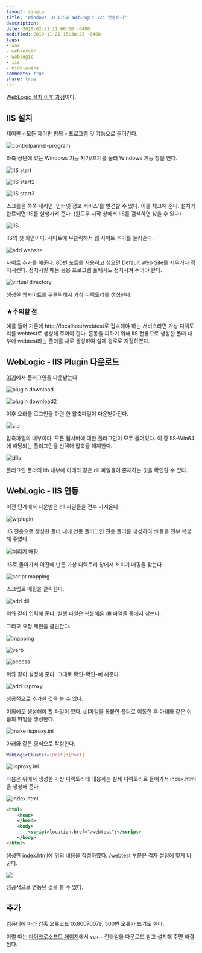 ```yaml
---
layout: single
title: "Windows 10 IIS와 WebLogic 12c 연동하기"
description:
date: 2020-02-21 11:00:00 -0400
modified: 2019-11-21 15:38:23 -0400
tags: 
- was
- webserver
- weblogic
- iis
- middleware
comments: true
share: true
---
```


[WebLogic 설치 이후 과정](https://s01va.github.io/Windows-10%EC%97%90%EC%84%9C-WebLogic-12c-%EC%84%A4%EC%B9%98%ED%95%98%EA%B8%B0/)이다.


## IIS 설치


제어판 - 모든 제어판 항목 - 프로그램 및 기능으로 들어간다.

![controlpannel-program]({{site.url}}{{site.baseurl}}/assets/images/2020-02-21-Windows-10-IIS-with-WebLogic-12c/0.PNG)

좌측 상단에 있는 Windows 기능 켜기/끄기를 눌러 Windows 기능 창을 연다.

![IIS start]({{site.url}}{{site.baseurl}}/assets/images/2020-02-21-Windows-10-IIS-with-WebLogic-12c/1.PNG)

![IIS start2]({{site.url}}{{site.baseurl}}/assets/images/2020-02-21-Windows-10-IIS-with-WebLogic-12c/2.PNG)

![IIS start3]({{site.url}}{{site.baseurl}}/assets/images/2020-02-21-Windows-10-IIS-with-WebLogic-12c/3.PNG)

스크롤을 쭉쭉 내리면 '인터넷 정보 서비스'를 발견할 수 있다. 이를 체크해 준다.
설치가 완료되면 IIS를 실행시켜 준다.
(윈도우 시작 창에서 IIS를 검색하면 찾을 수 있다)

![IIS]({{site.url}}{{site.baseurl}}/assets/images/2020-02-21-Windows-10-IIS-with-WebLogic-12c/4.PNG)

IIS의 첫 화면이다. 사이트에 우클릭해서 웹 사이트 추가를 눌러준다.

![add website]({{site.url}}{{site.baseurl}}/assets/images/2020-02-21-Windows-10-IIS-with-WebLogic-12c/5.PNG)

사이트 추가를 해준다.
80번 포트를 사용하고 싶으면 Default Web Site를 지우거나 정지시킨다.
정지시킬 때는 응용 프로그램 풀에서도 정지시켜 주어야 한다.

![virtual directory]({{site.url}}{{site.baseurl}}/assets/images/2020-02-21-Windows-10-IIS-with-WebLogic-12c/6.PNG)

생성한 웹사이트를 우클릭해서 가상 디렉토리를 생성한다.

### ★주의할 점

예를 들어 기존에 http://localhost/webtest로 접속해야 하는 서비스라면
가상 디렉토리를 webtest로 생성해 주어야 한다.
혼동을 피하기 위해 IIS 전용으로 생성한 폴더 내부에 webtest라는 폴더를 새로 생성하여 실제 경로로 지정하였다.


## WebLogic - IIS Plugin 다운로드

[여기](https://www.oracle.com/middleware/technologies/webtier-downloads.html#server3)에서 플러그인을 다운받는다.

![plugin download]({{site.url}}{{site.baseurl}}/assets/images/2020-02-21-Windows-10-IIS-with-WebLogic-12c/7.PNG)

![plugin download2]({{site.url}}{{site.baseurl}}/assets/images/2020-02-21-Windows-10-IIS-with-WebLogic-12c/8.PNG)

이후 오라클 로그인을 하면 한 압축파일이 다운받아진다.

![zip]({{site.url}}{{site.baseurl}}/assets/images/2020-02-21-Windows-10-IIS-with-WebLogic-12c/9.PNG)

압축파일의 내부이다. 모든 웹서버에 대한 플러그인이 모두 들어있다. 이 중 IIS-Win64에 해당되는 플러그인을 선택해 압축을 해제한다.

![dlls]({{site.url}}{{site.baseurl}}/assets/images/2020-02-21-Windows-10-IIS-with-WebLogic-12c/10.PNG)

플러그인 폴더의 lib 내부에 아래와 같은 dll 파일들이 존재하는 것을 확인할 수 있다.


## WebLogic - IIS 연동

이전 단계에서 다운받은 dll 파일들을 전부 가져온다.

![wlplugin]({{site.url}}{{site.baseurl}}/assets/images/2020-02-21-Windows-10-IIS-with-WebLogic-12c/11.PNG)

IIS 전용으로 생성한 폴더 내에 연동 플러그인 전용 폴더를 생성하여 dll들을 전부 복붙해 주었다.

![처리기 매핑]({{site.url}}{{site.baseurl}}/assets/images/2020-02-21-Windows-10-IIS-with-WebLogic-12c/12.PNG)

IIS로 돌아가서 이전에 만든 가상 디렉토리 창에서 처리기 매핑을 찾는다.

![script mapping]({{site.url}}{{site.baseurl}}/assets/images/2020-02-21-Windows-10-IIS-with-WebLogic-12c/13.PNG)

스크립트 매핑을 클릭한다.

![add dll]({{site.url}}{{site.baseurl}}/assets/images/2020-02-21-Windows-10-IIS-with-WebLogic-12c/14.PNG)

위와 같이 입력해 준다. 실행 파일은 복붙해온 dll 파일들 중에서 찾는다.

그리고 요청 제한을 클린한다.

![mapping]({{site.url}}{{site.baseurl}}/assets/images/2020-02-21-Windows-10-IIS-with-WebLogic-12c/15.PNG)

![verb]({{site.url}}{{site.baseurl}}/assets/images/2020-02-21-Windows-10-IIS-with-WebLogic-12c/16.PNG)

![access]({{site.url}}{{site.baseurl}}/assets/images/2020-02-21-Windows-10-IIS-with-WebLogic-12c/17.PNG)

위와 같이 설정해 준다. 그대로 확인-확인-예 해준다. 

![add iisproxy]({{site.url}}{{site.baseurl}}/assets/images/2020-02-21-Windows-10-IIS-with-WebLogic-12c/18.PNG)

성공적으로 추가한 것을 볼 수 있다.

이외에도 생성해야 할 파일이 있다. dll파일을 복붙한 폴더로 이동한 후 아래와 같은 이름의 파일을 생성한다.

![make iisproxy.ini]({{site.url}}{{site.baseurl}}/assets/images/2020-02-21-Windows-10-IIS-with-WebLogic-12c/19.PNG)

아래와 같은 형식으로 작성한다.

```sh
WebLogicCluster=[Host]:[Port]
```

![iisproxy.ini]({{site.url}}{{site.baseurl}}/assets/images/2020-02-21-Windows-10-IIS-with-WebLogic-12c/20.PNG)

다음은 위에서 생성한 가상 디렉토리에 대응하는 실제 디렉토리로 들어가서 index.html을 생성해 준다.

![index.html]({{site.url}}{{site.baseurl}}/assets/images/2020-02-21-Windows-10-IIS-with-WebLogic-12c/21.PNG)

```xml
<html>
	<head>
	</head>
	<body>
		<script>location.href="/webtest";</script>
	</body>
</html>
```

생성한 index.html에 위의 내용을 작성하였다. /webtest 부분은 각자 설정에 맞게 바꾼다.

![]({{site.url}}{{site.baseurl}}/assets/images/2020-02-21-Windows-10-IIS-with-WebLogic-12c/22.PNG)

성공적으로 연동된 것을 볼 수 있다.


## 추가

컴퓨터에 따라 간혹 오류코드 0x8007007e, 500번 오류가 뜨기도 한다.

이럴 때는 [마이크로소프트 페이지](https://www.microsoft.com/en-us/download/details.aspx?id=30679)에서 vc++ 런타임을 다운로드 받고 설치해 주면 해결된다.
